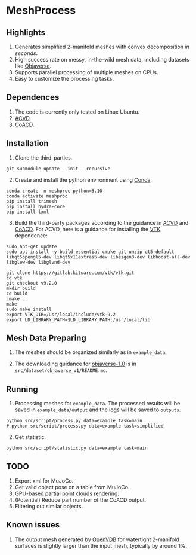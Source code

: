 # MeshProcess 

## Highlights
1. Generates simplified 2-manifold meshes with convex decomposition *in seconds*.
2. High success rate on messy, in-the-wild mesh data, including datasets like [Objaverse](https://objaverse.allenai.org).
3. Supports parallel processing of multiple meshes on CPUs.
4. Easy to customize the processing tasks.

## Dependences
1. The code is currently only tested on Linux Ubuntu.
2. [ACVD](https://github.com/valette/ACVD).
3. [CoACD](https://github.com/JYChen18/CoACD).

## Installation
1. Clone the third-parties.
```
git submodule update --init --recursive 
```

2. Create and install the python environment using [Conda](https://docs.anaconda.com/miniconda/).
```
conda create -n meshproc python=3.10    
conda activate meshproc
pip install trimesh
pip install hydra-core
pip install lxml
```

3. Build the third-party packages according to the guidance in [ACVD](https://github.com/valette/ACVD/tree/master?tab=readme-ov-file#simple-compilation-howto-under-linux)
and [CoACD](https://github.com/SarahWeiii/CoACD?tab=readme-ov-file#3-compile). For ACVD, here is a guidance for installing the [VTK](https://www.vtk.org/) dependence:
```
sudo apt-get update
sudo apt install -y build-essential cmake git unzip qt5-default libqt5opengl5-dev libqt5x11extras5-dev libeigen3-dev libboost-all-dev libglew-dev libglvnd-dev

git clone https://gitlab.kitware.com/vtk/vtk.git
cd vtk
git checkout v9.2.0     
mkdir build
cd build
cmake ..
make
sudo make install
export VTK_DIR=/usr/local/include/vtk-9.2
export LD_LIBRARY_PATH=$LD_LIBRARY_PATH:/usr/local/lib
``` 

## Mesh Data Preparing
1. The meshes should be organized similarly as in `example_data`. 

2. The downloading guidance for [objaverse-1.0](https://objaverse.allenai.org/objaverse-1.0/) is in `src/dataset/objaverse_v1/README.md`.

## Running
1. Processing meshes for `example_data`. The processed results will be saved in `example_data/output` and the logs will be saved to `outputs`.
```
python src/script/process.py data=example task=main
# python src/script/process.py data=example task=simplified
```
2. Get statistic.
```
python src/script/statistic.py data=example task=main
```


## TODO

1. Export xml for MuJoCo.
2. Get valid object pose on a table from MuJoCo.
3. GPU-based partial point clouds rendering.
4. (Potential) Reduce part number of the CoACD output.
5. Filtering out similar objects.

## Known issues
1. The output mesh generated by [OpenVDB](https://www.openvdb.org/) for watertight 2-manifold surfaces is slightly larger than the input mesh, typically by around 1%.
